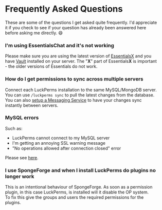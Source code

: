 # Frequently Asked Questions
These are some of the questions I get asked quite frequently. I'd appreciate it if you check to see if your question has already been answered here before asking me directly. 😄 

### I'm using EssentialsChat and it's not working
Please make sure you are using the latest version of [EssentialsX](https://ci.ender.zone/job/EssentialsX/) and you have [Vault](https://dev.bukkit.org/bukkit-plugins/vault/) installed on your server. The "**X**" part of Essentials**X** is important - the older versions of Essentials do not work.

### How do I get permissions to sync across multiple servers
Connect each LuckPerms installation to the same MySQL/MongoDB server. You can use `/luckperms sync` to pull the latest changes from the database. You can also [setup a Messaging Service](https://github.com/lucko/LuckPerms/wiki/Network-Installation#messaging-service) to have your changes sync instantly between servers.

### MySQL errors

Such as:

* LuckPerms cannot connect to my MySQL server
* I'm getting an annoying SSL warning message
* "No operations allowed after connection closed" error

Please see [here](https://github.com/lucko/LuckPerms/wiki/Storage-system-errors).

### I use SpongeForge and when I install LuckPerms do plugins no longer work
This is an intentional behaviour of SpongeForge. As soon as a permission plugin, in this case LuckPerms, is installed will it disable the OP system.  
To fix this give the groups and users the required permissions for the plugins.
